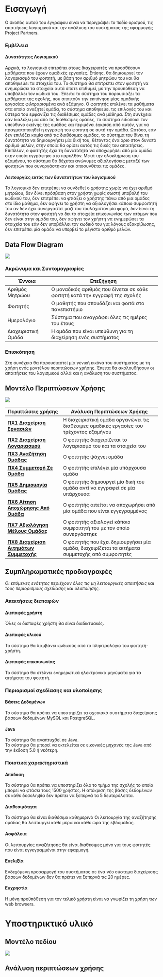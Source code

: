 # Εισαγωγή



Ο σκοπός αυτού του έγγραφου είναι να περιγράψει το πεδίο ορισμού, τις απαιτήσεις λογισμικού και την ανάλυση του συστήματος της εφαρμογής Project Partners.

### Εμβέλεια

#### Δυνατότητες Λογισμικού
Αρχικά, το λογισμικό επιτρέπει στους διαχειριστές να προσθέσουν μαθήματα που έχουν ομαδικές εργασίες. Επίσης, θα δημιουργεί τον λογαριασμό του φοιτητή, με βάση τον αριθμό μητρώου του και θα αποθηκεύει τα στοιχεία του. Το σύστημα θα επιτρέπει στον φοιτητή να ενημερώσει τα στοιχεία αυτά όποτε επιθυμεί, με την προϋπόθεση να υποβάλλει τον κωδικό του. Έπειτα το σύστημα του παρουσιάζει τα μαθήματα της σχολής, που απαιτούν την εκπόνηση μίας ομαδικής εργασίας φιλτραρισμένα ανά εξάμηνο. Ο φοιτητής επιλέγει τα μαθήματα στα οποία αναζητεί ομάδα, το σύστημα αποθηκεύει τις επιλογές του και ύστερα του εμφανίζει τις διαθέσιμες ομάδες ανά μάθημα. Στη συνέχεια εάν διαλέξει μία από τις διαθέσιμες ομάδες, το σύστημα ειδοποιεί τον υπεύθυνο εκείνης της ομάδας και περιμένει έγκριση από αυτόν, για να πραγματοποιηθεί η εγγραφή του φοιτητή σε αυτή την ομάδα. Ωστόσο, εάν δεν επιλέξει καμία από τις διαθέσιμες ομάδες, το σύστημα του δίνει τη δυνατότητα να δημιουργήσει μία δική του, θέτοντας ένα όριο στον δυνατό αριθμό μελών, στην οποία θα ορίσει αυτός τις δικές του απαιτήσεις. Επιπλέον, ο φοιτητής έχει τη δυνατότητα να αποχωρήσει από μία ομάδα στην οποία εγγράφηκε στο παρελθόν. Μετά την ολοκλήρωση του εξαμήνου, το σύστημα θα δέχεται ανώνυμες αξιολογήσεις μεταξύ των φοιτητών που συνεργάστηκαν και αποσυνθέτει τις ομάδες.

#### Λειτουργίες εκτός των δυνατοτήτων του λογισμικού
Το λογισμικό δεν επιτρέπει να συνδεθεί ο χρήστης χωρίς να έχει αριθμό μητρώου, δεν δίνει πρόσβαση στον χρήστη χωρίς σωστή υποβολή του κωδικού του, δεν επιτρέπει να φτιάξει ο χρήστης πάνω από μια ομάδες στο ίδιο μάθημα, δεν αφήνει το χρήστη να αξιολογήσει κάποιο συμφοιτητή του αν δεν έχει συνεργαστεί μαζί του τουλάχιστον μία φορά, δεν δίνει τη δυνατότητα στον φοιτητή να δει τα στοιχεία επικοινωνίας των ατόμων που δεν είναι στην ομάδα του, δεν αφήνει τον χρήστη να ενημερώσει τα στοιχεία του εάν δεν υποβάλλει τον κωδικό του για λόγους εξακρίβωσης, δεν επιτρέπει μία ομάδα να υπερβεί το μέγιστο αριθμό μελών.


## Data Flow Diagram
![](docs/markdown/uml/requirements/pic1.png)
### Ακρώνυμα και Συντομογραφίες

|  Έννοια  |   Επεξήγηση     |
|----------------------|----------------------------------|
| Αριθμός Μητρώου                | Ο μοναδικός αριθμός που δίνεται σε κάθε φοιτητή κατά την εγγραφή της σχολής |
| Φοιτητής| Ο μαθητής που σπουδάζει και φοιτά στο πανεπιστήμιο|
| Ημερολόγιο| Σύστημα που αναγράφει όλες τις ημέρες του έτους|
| Διαχειριστική Ομάδα| Η ομάδα που είναι υπεύθυνη για τη διαχείρηση ενός συστήματος|

### Επισκόπηση

Στη συνέχεια θα παρουσιαστεί μία γενική εικόνα του συστήματος με τη χρήση ενός μοντέλου περιπτώσεων χρήσης. Έπειτα θα ακολουθήσουν οι απαιτήσεις του λογισμικού αλλά και η ανάλυση του συστήματος.


## Μοντέλο Περιπτώσεων Χρήσης

![](docs/markdown/uml/requirements/pic2.png)


| Περιπτώσεις χρήσης  |   Ανάλυση Περιπτώσεων Χρήσης     |
|-------------------- |----------------------------------|
|[**ΠΧ1 Διαχείριση Εργασιών**](docs/markdown/project_management.md)| Η διαχειριστική ομάδα οργανώνει τις διαθέσιμες ομαδικές εργασίες του τρέχοντος εξαμήνου|
|[**ΠΧ2 Διαχείριση Λογαριασμού**](docs/markdown/account_management.md)| Ο φοιτητής διαχειρίζεται το λογαριασμό του και τα στοιχεία του|
|[**ΠΧ3 Αναζήτηση Ομάδας**](docs/markdown/research_of_team.md)| Ο φοιτητής ψάχνει ομάδα|
|[**ΠΧ4 Συμμετοχή Σε Ομάδα**](docs/markdown/team_participation.md)| Ο φοιτητής επιλέγει μία υπάρχουσα ομάδα |
|[**ΠΧ5 Δημιουργία Ομάδας**](docs/markdown/team_creation.md)| Ο φοιτητής δημιουργεί μία δική του ομάδα αντί να εγγραφεί σε μία υπάρχουσα|
|[**ΠΧ6 Αίτηση Αποχώρησης Από Ομάδα**](docs/markdown/leave_request.md)| Ο φοιτητής αιτείται να αποχωρήσει από μία ομάδα που είναι εγγεγραμμένος|
|[**ΠΧ7 Αξιολόγηση Μέλους Ομάδας**](docs/markdown/team_member_evaluation.md)| Ο φοιτητής αξιολογεί κάποιο συμφοιτητή του με τον οποίο συνεργάστηκε|
|[**ΠΧ8 Διαχείριση Αιτημάτων Συμμετοχής**](docs/markdown/participation_requests_management.md)|Ο φοιτητής που έχει δημιουργήσει μία ομάδα, διαχειρίζεται τα αιτήματα συμμετοχής από συμφοιτητές|

## Συμπληρωματικές προδιαγραφές

*Οι επόμενες ενότητες περιέχουν όλες τις μη λειτουργικές απαιτήσεις και τους περιορισμούς σχεδίασης και υλοποίησης.*

### Απαιτήσεις διεπαφών

#### Διεπαφές χρήστη

Όλες οι διεπαφές χρήστη θα είναι διαδικτυακές.

#### Διεπαφές υλικού

Το σύστημα θα λαμβάνει κωδικούς από το πληκτρολόγιο του φοιτητή-χρήστη.

#### Διεπαφές επικοινωνίας

Το σύστημα θα στέλνει ενημερωτικά ηλεκτρονικά μηνύματα για τα αιτήματα του φοιτητή.


### Περιορισμοί σχεδίασης και υλοποίησης

#### Βάσεις Δεδομένων

Το σύστημα θα πρέπει να υποστηρίζει τα σχεσιακά συστήματα διαχείρισης βάσεων δεδομένων MySQL και PostgreSQL.
#### Java
Το σύστημα θα αναπτυχθεί σε Java.   
Το σύστημα θα μπορεί να εκτελείται σε εικονικές μηχανές της Java από την έκδοση 5.0 ή νεότερη.

### Ποιοτικά χαρακτηριστικά

#### Απόδοση

Το σύστημα θα πρέπει να υποστηρίζει όλο το τμήμα της σχολής το οποίο μπορεί να φτάσει τους 1500 χρήστες.
Η απόκριση της βάσης δεδομένων σε κάθε δοσοληψία δεν πρέπει να ξεπερνά τα 5 δευτερόλεπτα.

#### Διαθεσιμότητα

Το σύστημα θα είναι διαθέσιμο καθημερινά
Οι λειτουργία της αναζήτησης ομάδας θα λειτουργεί κάθε μέρα και κάθε ώρα της εβδομάδας.

#### Ασφάλεια

Οι λειτουργίες αναζήτησης θα είναι διαθέσιμες μόνο για τους φοιτητές που είναι εγγεγραμμένοι στην εφαρμογή.

#### Ευελιξία

Ενδεχόμενη προσαρμογή του συστήματος σε ένα νέο σύστημα διαχείρισης βάσεων δεδομένων δεν θα πρέπει να ξεπερνά τις 20 ημέρες.

#### Ευχρηστία

Η μόνη προϋπόθεση για τον τελικό χρήστη είναι να γνωρίζει τη χρήση των web browsers.

# Υποστηρικτικό υλικό

## Μοντέλο πεδίου

![](docs/markdown/uml/requirements/field_model_pic.png)

## Ανάλυση περιπτώσεων χρήσης

